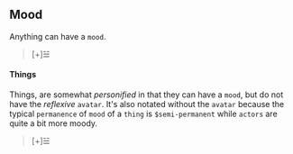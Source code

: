 ## Mood
Anything can have a `mood`.
> [+]☱

#### Things
Things, are somewhat _personified_ in that they can have a `mood`, but do not have the _reflexive_ `avatar`.  It's also notated without the `avatar` because the typical `permanence` of `mood` of a `thing` is `$semi-permanent` while `actors` are quite a bit more moody.
> [+]☱
